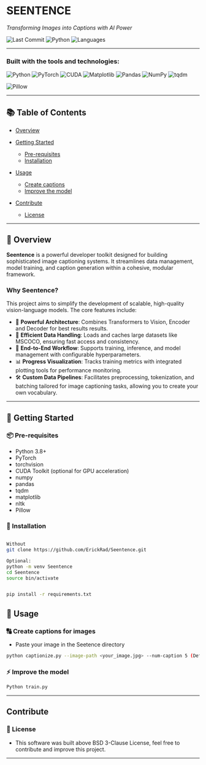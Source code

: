 # SEENTENCE

*Transforming Images into Captions with AI Power*

![Last Commit](https://img.shields.io/badge/last%20commit-yesterday-blue)
![Python](https://img.shields.io/badge/python-100%25-blue)
![Languages](https://img.shields.io/badge/languages-1-blue)

---

### Built with the tools and technologies:

![Python](https://img.shields.io/badge/-Python-3776AB?logo=python&logoColor=white)
![PyTorch](https://img.shields.io/badge/-PyTorch-EE4C2C?logo=pytorch&logoColor=white)
![CUDA](https://img.shields.io/badge/-CUDA-76B900?logo=nvidia&logoColor=white)
![Matplotlib](https://img.shields.io/badge/-Matplotlib-11557C)
![Pandas](https://img.shields.io/badge/-Pandas-150458)
![NumPy](https://img.shields.io/badge/-NumPy-013243)
![tqdm](https://img.shields.io/badge/-tqdm-yellow)

![Pillow](https://img.shields.io/badge/-Pillow-blue)

---

## 📚 Table of Contents

- [Overview](#overview)
- [Getting Started](#getting-started)
  - [Pre-requisites](#pre-requisites)
  - [Installation](#installation)

- [Usage](#usage)
  - [Create captions](#create-captions)
  - [Improve the model](#improve-the-model)

- [Contribute](#contribute)
  - [License](#license)

---

## 🧠 Overview

**Seentence** is a powerful developer toolkit designed for building sophisticated image captioning systems. It streamlines data management, model training, and caption generation within a cohesive, modular framework.

### Why Seentence?

This project aims to simplify the development of scalable, high-quality vision-language models. The core features include:

- 🦾 **Powerful Architecture**: Combines Transformers to Vision, Encoder and Decoder for best results
results.
- 🧵 **Efficient Data Handling**: Loads and caches large datasets like MSCOCO, ensuring fast access and consistency.
- 🎯 **End-to-End Workflow**: Supports training, inference, and model management with configurable hyperparameters.
- 📊 **Progress Visualization**: Tracks training metrics with integrated plotting tools for performance monitoring.
- 🛠️ **Custom Data Pipelines**: Facilitates preprocessing, tokenization, and batching tailored for image captioning tasks, allowing you to create your own vocabulary.

---

## 🚀 Getting Started

### 📦 Pre-requisites

- Python 3.8+
- PyTorch
- torchvision
- CUDA Toolkit (optional for GPU acceleration)
- numpy
- pandas
- tqdm
- matplotlib
- nltk
- Pillow

### 🔧 Installation

```bash

Without 
git clone https://github.com/ErickRad/Seentence.git

Optional: 
python -m venv Seentence
cd Seentence
source bin/activate


pip install -r requirements.txt

```

## 🧪 Usage 

### 🔠 Create captions for images

- Paste your image in the Seetence directory

```bash
python captionize.py --image-path <your_image.jpg> --num-caption 5 (Default: 1) 

```

### ⚡️ Improve the model

```bash
Python train.py

```

---

## Contribute 

### 📃 License

- This software was built above BSD 3-Clause License, feel free to contribute and improve this project.

---